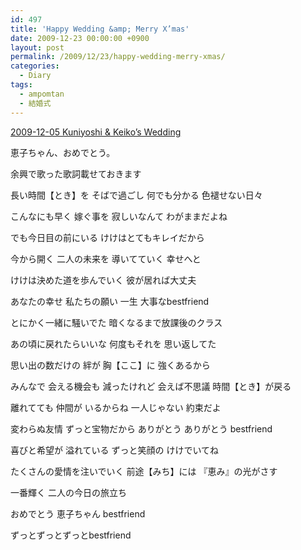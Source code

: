 ```yaml
---
id: 497
title: 'Happy Wedding &amp; Merry X’mas'
date: 2009-12-23 00:00:00 +0900
layout: post
permalink: /2009/12/23/happy-wedding-merry-xmas/
categories:
  - Diary
tags:
  - ampomtan
  - 結婚式
---
```

<a href="http://www.flickr.com/photos/monta/sets/72157622888258479/" title="2009-12-05 Kuniyoshi & Keiko's Wedding" rel="external nofollow">2009-12-05 Kuniyoshi & Keiko&#8217;s Wedding</a>

恵子ちゃん、おめでとう。

<!--more-->


  
余興で歌った歌詞載せておきます

長い時間【とき】を そばで過ごし 何でも分かる 色褪せない日々
  
こんなにも早く 嫁ぐ事を 寂しいなんて わがままだよね

でも今日目の前にいる けけはとてもキレイだから

今から開く 二人の未来を 導いてていく 幸せへと
  
けけは決めた道を歩んでいく 彼が居れば大丈夫
  
あなたの幸せ 私たちの願い 一生 大事なbestfriend

とにかく一緒に騒いでた 暗くなるまで放課後のクラス
  
あの頃に戻れたらいいな 何度もそれを 思い返してた

思い出の数だけの 絆が 胸【ここ】に 強くあるから

みんなで 会える機会も 減ったけれど 会えば不思議 時間【とき】が戻る
  
離れてても 仲間が いるからね 一人じゃない 約束だよ
  
変わらぬ友情 ずっと宝物だから ありがとう ありがとう bestfriend

喜びと希望が 溢れている ずっと笑顔の けけでいてね
  
たくさんの愛情を注いでいく 前途【みち】には 『恵み』の光がさす
  
一番輝く 二人の今日の旅立ち

おめでとう 恵子ちゃん bestfriend
  
ずっとずっとずっとbestfriend
